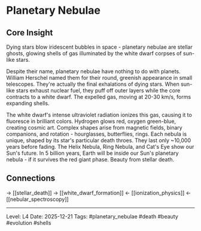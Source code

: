 # Planetary Nebulae

## Core Insight
Dying stars blow iridescent bubbles in space - planetary nebulae are stellar ghosts, glowing shells of gas illuminated by the white dwarf corpses of sun-like stars.

Despite their name, planetary nebulae have nothing to do with planets. William Herschel named them for their round, greenish appearance in small telescopes. They're actually the final exhalations of dying stars. When sun-like stars exhaust nuclear fuel, they puff off outer layers while the core contracts to a white dwarf. The expelled gas, moving at 20-30 km/s, forms expanding shells.

The white dwarf's intense ultraviolet radiation ionizes this gas, causing it to fluoresce in brilliant colors. Hydrogen glows red, oxygen green-blue, creating cosmic art. Complex shapes arise from magnetic fields, binary companions, and rotation - hourglasses, butterflies, rings. Each nebula is unique, shaped by its star's particular death throes. They last only ~10,000 years before fading. The Helix Nebula, Ring Nebula, and Cat's Eye show our Sun's future. In 5 billion years, Earth will be inside our Sun's planetary nebula - if it survives the red giant phase. Beauty from stellar death.

## Connections
→ [[stellar_death]]
→ [[white_dwarf_formation]]
← [[ionization_physics]]
← [[nebular_spectroscopy]]

---
Level: L4
Date: 2025-12-21
Tags: #planetary_nebulae #death #beauty #evolution #shells